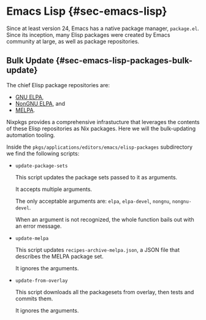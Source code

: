 # Emacs Lisp {#sec-emacs-lisp}

Since at least version 24, Emacs has a native package manager, `package.el`. Since its inception, many Elisp packages were created by Emacs community at large, as well as package repositories.

<!--
TODO: add a chapter about melpaBuild and the general Elisp Nix framework
-->

## Bulk Update {#sec-emacs-lisp-packages-bulk-update}

The chief Elisp package repositories are:

- [GNU ELPA](https://elpa.gnu.org/),
- [NonGNU ELPA](https://elpa.nongnu.org/), and
- [MELPA](https://melpa.org/).

Nixpkgs provides a comprehensive infrastucture that leverages the contents of these Elisp repositories as Nix packages. Here we will the bulk-updating automation tooling.

Inside the `pkgs/applications/editors/emacs/elisp-packages` subdirectory we find the following scripts:

- `update-package-sets`

  This script updates the package sets passed to it as arguments.

  It accepts multiple arguments.

  The only acceptable arguments are: `elpa`, `elpa-devel`, `nongnu`, `nongnu-devel`.

  When an argument is not recognized, the whole function bails out with an error message.

- `update-melpa`

  This script updates `recipes-archive-melpa.json`, a JSON file that describes the MELPA package set.

  It ignores the arguments.

- `update-from-overlay`

  This script downloads all the packagesets from overlay, then tests and commits them.

  It ignores the arguments.
